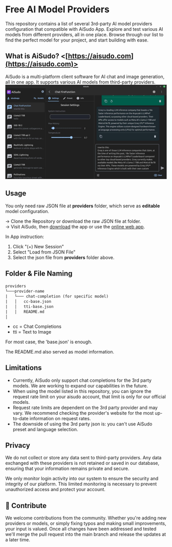 
# Free AI Model Providers

This repository contains a list of several 3rd-party AI model providers configuration that compatible with AiSudo App.
Explore and test various AI models from different providers, all in one place. Browse through our list to find the perfect model for your project, and start building with ease.

## What is AiSudo? <[https://aisudo.com](https://aisudo.com)>
AiSudo is a multi-platform client software for AI chat and image generation, all in one app. It supports various AI models from third-party providers.
![Screenshot AiSudo](https://raw.githubusercontent.com/aisudoapp/ai-model-providers/main/assets/screenshot-aisudo.jpg)

## Usage
You only need raw JSON file at **providers** folder, which serve as **editable** model configuration.

-> Clone the Repository or download the raw JSON file at <providers> folder.  
-> Visit AiSudo, then [download](https://aisudo.com/) the app or use the [online web app](https://app.aisudo.com).

In App instruction:
1. Click "(+) New Session"
2. Select "Load from JSON File"
3. Select the json file from **providers** folder above.

<!-- ![Screenshot AiSudo](https://raw.githubusercontent.com/aisudoapp/ai-model-providers/main/assets/screenshot-load-json-2.jpg) -->


## Folder & File Naming
```
providers
└───provider-name
|	└─── chat-completion (for specific model)
|	│   cc-base.json
|	│   tti-base.json
|	│   README.md
│
```

- cc = Chat Completions
- tti = Text to Image

For most case, the 'base.json' is enough.  
  
The README.md also served as model information.

## Limitations
- Currently, AiSudo only support chat completions for the 3rd party models. We are working to expand our capabilities in the future.
- When using the model listed in this repository, you can ignore the request rate limit on your aisudo account, that limit is only for our official models.
- Request rate limits are dependent on the 3rd party provider and may vary. We recommend checking the provider's website for the most up-to-date information on request rates.
- The downside of using the 3rd party json is: you can't use AiSudo preset and language selection.


## Privacy

We do not collect or store any data sent to third-party providers. Any data exchanged with these providers is not retained or saved in our database, ensuring that your information remains private and secure.

We only monitor login activity into our system to ensure the security and integrity of our platform. This limited monitoring is necessary to prevent unauthorized access and protect your account.


## 🤝 Contribute

We welcome contributions from the community. Whether you're adding new providers or models, or simply fixing typos and making small improvements, your input is valued. Once all changes have been addressed and tested we'll merge the pull request into the main branch and release the updates at a later time.


